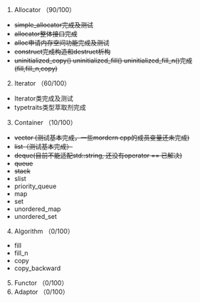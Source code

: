 <!--
 * @Author: haha_giraffe
 * @Date: 2019-11-27 15:27:32
 * @Description: TODO LIST
 -->
1. Allocator （90/100） 
* ~~simple_allocator完成及测试~~
* ~~allocator整体接口完成~~
* ~~alloc申请内存空间功能完成及测试~~
* ~~construct完成构造和destruct析构~~
* ~~uninitialized_copy() uninitialized_fill() uninitialized_fill_n()完成(fill,fill_n,copy)~~
2. Iterator  （60/100）
* Iterator类完成及测试
* typetraits类型萃取剂完成
3. Container （10/100）
* ~~vector (测试基本完成，一些mordern cpp的成员变量还未完成)~~
* ~~list（测试基本完成）~~
* ~~deque(目前不能适配std::string, 还没有operator == 已解决)~~
* ~~queue~~
* ~~stack~~
* slist
* priority_queue
* map
* set
* unordered_map
* unordered_set
4. Algorithm （0/100）
* fill
* fill_n
* copy
* copy_backward
5. Functor   （0/100）
6. Adaptor   （0/100）
